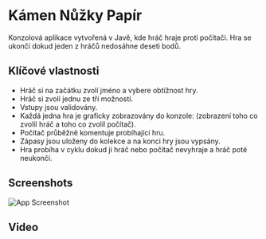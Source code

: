 # Kámen Nůžky Papír

Konzolová aplikace vytvořená v Javě, kde hráč hraje proti počítači. Hra se ukončí dokud jeden z hráčů nedosáhne deseti bodů.

## Klíčové vlastnosti

- Hráč si na začátku zvolí jméno a vybere obtížnost hry.
- Hráč si zvolí jednu ze tří možností.
- Vstupy jsou validovány.
- Každá jedna hra je graficky zobrazovány do konzole: (zobrazení toho co zvolil hráč a     toho co zvolil počítač).
- Počítač průběžně komentuje probíhající hru.
- Zápasy jsou uloženy do kolekce a na konci hry jsou vypsány.
- Hra probíha v cyklu dokud jí hráč nebo počítač nevyhraje a hráč poté neukončí.

## Screenshots

![App Screenshot](https://via.placeholder.com/468x300?text=App+Screenshot+Here)

## Video
